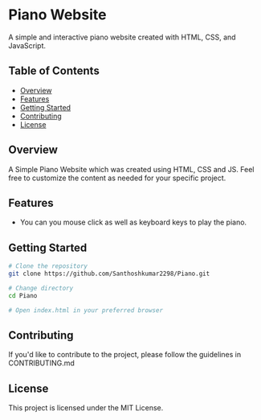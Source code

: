 # Piano Website

A simple and interactive piano website created with HTML, CSS, and JavaScript.

## Table of Contents

- [Overview](#overview)
- [Features](#features)
- [Getting Started](#getting-started)
- [Contributing](#contributing)
- [License](#license)

## Overview

A Simple Piano Website which was created using HTML, CSS and JS. Feel free to customize the content as needed for your specific project.

## Features

- You can you mouse click as well as keyboard keys to play the piano.


## Getting Started
```bash
# Clone the repository
git clone https://github.com/Santhoshkumar2298/Piano.git

# Change directory
cd Piano

# Open index.html in your preferred browser
```

## Contributing

If you'd like to contribute to the project, please follow the guidelines in CONTRIBUTING.md

## License

This project is licensed under the MIT License.
